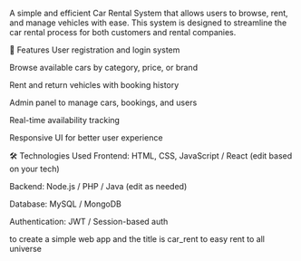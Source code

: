 A simple and efficient Car Rental System that allows users to browse, rent, and manage vehicles with ease. This system is designed to streamline the car rental process for both customers and rental companies.

📌 Features
User registration and login system

Browse available cars by category, price, or brand

Rent and return vehicles with booking history

Admin panel to manage cars, bookings, and users

Real-time availability tracking

Responsive UI for better user experience

🛠️ Technologies Used
Frontend: HTML, CSS, JavaScript / React (edit based on your tech)

Backend: Node.js / PHP / Java (edit as needed)

Database: MySQL / MongoDB

Authentication: JWT / Session-based auth


to create a simple web app and the title is car_rent to easy rent to all universe
